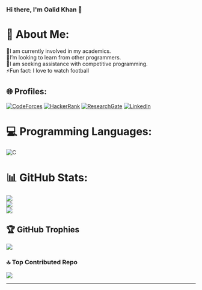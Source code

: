 ### Hi there, I'm Oalid Khan 👋
# 💫 About Me:
🔭I am currently involved in my academics.<br>👯I’m looking to learn from other programmers.<br>🤝I am seeking assistance with competitive programming.<br>⚡Fun fact: I love to watch football


## 🌐 Profiles:

[![CodeForces](https://img.shields.io/badge/Codeforces-1F8ACB?style=for-the-badge&logo=Codeforces&logoColor=white)](https://codeforces.com/profile/oalidkhan69)
[![HackerRank](https://img.shields.io/badge/Hackerrank-Profile-2EC866?style=for-the-badge&logo=hackerrank&logoColor=white)](https://www.hackerrank.com/profile/oalidkhan69)
[![ResearchGate](https://img.shields.io/badge/Research_Gate-00CCBB.svg?&style=for-the-badge&logo=ResearchGate&logoColor=white)](https://www.researchgate.net/profile/OalidKhan)
[![LinkedIn](https://img.shields.io/badge/LinkedIn-0077B5?style=for-the-badge&logo=linkedin&logoColor=white)](https://www.linkedin.com/in/OalidKhan)

# 💻 Programming Languages:
![C](https://img.shields.io/badge/c-%2300599C.svg?style=for-the-badge&logo=c&logoColor=white)

# 📊 GitHub Stats:
![](https://github-readme-stats.vercel.app/api?username=OalidKhan&theme=dark&hide_border=false&include_all_commits=true&count_private=false)<br/>
![](https://github-readme-streak-stats.herokuapp.com/?user=OalidKhan&theme=dark&hide_border=false)<br/>
![](https://github-readme-stats.vercel.app/api/top-langs/?username=OalidKhan&theme=dark&hide_border=false&include_all_commits=true&count_private=false&layout=compact)

## 🏆 GitHub Trophies
![](https://github-profile-trophy.vercel.app/?username=OalidKhan&theme=dark&no-frame=false&no-bg=true&margin-w=4)

### 🔝 Top Contributed Repo
![](https://github-contributor-stats.vercel.app/api?username=OalidKhan&limit=5&theme=dark&combine_all_yearly_contributions=true)

---

<!-- Proudly created with GPRM ( https://gprm.itsvg.in ) -->

